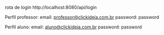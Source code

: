 rota de login
http://localhost:8080/api/login

Perfil professor:
email: professor@clickideia.com.br
password: password

Perfil aluno:
email: aluno@clickideia.com.br
password: password


